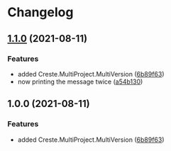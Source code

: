 # Changelog

## [1.1.0](https://www.github.com/creste/release-please-csharp/compare/Creste.MultiProject.MultiVersion.App-v1.0.0...Creste.MultiProject.MultiVersion.App-v1.1.0) (2021-08-11)


### Features

* added Creste.MultiProject.MultiVersion ([6b89f63](https://www.github.com/creste/release-please-csharp/commit/6b89f63ed9681d6546e49c8949be970049add322))
* now printing the message twice ([a54b130](https://www.github.com/creste/release-please-csharp/commit/a54b13015300eef7de53b174b697a5a94e05a861))

## 1.0.0 (2021-08-11)


### Features

* added Creste.MultiProject.MultiVersion ([6b89f63](https://www.github.com/creste/release-please-csharp/commit/6b89f63ed9681d6546e49c8949be970049add322))
